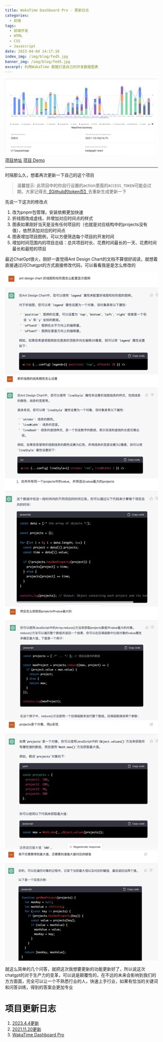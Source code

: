 ```yaml
---
title: WakaTime Dashboard Pro - 更新日志
categories:
  - 前端
tags:
  - 前端开发
  - HTML
  - CSS
  - Javascript
date: 2023-04-04 14:17:10
index_img: /img/blog/fed5.jpg
banner_img: /img/blog/fed5.jpg
excerpt: 利用WakaTime 数据打造自己的开发数据图表
---
```

![wakatime-dashboard-pro](/img/blog/fed11.png)
[项目地址](https://github.com/fangge/wakatime-dashboard-pro)
[项目 Demo](https://wakatime.mrfangge.com/)

---

时隔那么久，想着再次更新一下自己的这个项目
> 温馨提示: 此项目中的你自行设置的action里面的`ACCESS_TOKEN`可能会过期，大家记得去[【Github的token页】](https://github.com/settings/tokens)去重新生成更新一下

先说一下这次的修改点
1. 改为pnpm包管理，安装依赖更加快速
2. 折线图改成虚线，并增加对应时间点的样式
3. 图表如果刚好当天是没有任何项目的（也就是对应结构中的projects没有值），依然添加对应的时间点
4. 图表增加项目图例，可以方便筛选每个项目的开发时间
5. 增加时间范围内的项目总结：总共项目时长、花费时间最长的一天、花费时间最长和最短的项目

最近ChatGpt很火，刚好一直觉得Ant Design Chart的文档不算很好阅读，就想着直接通过问Chatgpt的方式直接修改代码，可以看看我是是怎么修改的

![问答参考](/img/blog/chat1.png)
![问答参考](/img/blog/chat2.png)
![问答参考](/img/blog/chat3.png)
![问答参考](/img/blog/chat4.png)
![问答参考](/img/blog/chat5.png)
![问答参考](/img/blog/chat6.png)

就这么简单的几个问答，就把这次我想要更新的功能更新好了，所以说这次chatgpt的对于生产力的变革，可以说是颠覆性的，在不远的未来会影响到我们的方方面面，完全可以让一个不熟悉行业的人，快速上手行业，如果有恰当的关键词和问答训练，得到的答案会更加专业


# 项目更新日志
1. [2023.4.4更新](/2023/04/04/fed11/)
2. [2021.11.20更新](/2021/11/20/fed6/)
3. [WakaTime Dashboard Pro](/2021/06/29/fed5/)